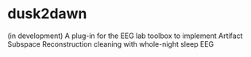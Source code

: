 # dusk2dawn
(in development) A plug-in for the EEG lab toolbox to implement Artifact Subspace Reconstruction cleaning with whole-night sleep EEG
